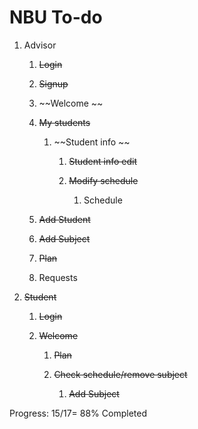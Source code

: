 # NBU To-do


1.  Advisor

    1.  ~~Login~~

    2.  ~~Signup~~

    3.  ~~Welcome ~~

    4.  ~~My students~~

        1.  ~~Student info ~~

            1.  ~~Student info edit~~

            2.  ~~Modify schedule~~

                1.  Schedule

    5.  ~~Add Student~~

    6.  ~~Add Subject~~

    7.  ~~Plan~~

    8.  Requests

2.  ~~Student~~

    1.  ~~Login~~

    2.  ~~Welcome~~

        1.  ~~Plan~~

        2.  ~~Check schedule/remove subject~~

            1.  ~~Add Subject~~

Progress: 15/17= 88% Completed